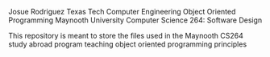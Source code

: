Josue Rodriguez
Texas Tech Computer Engineering
Object Oriented Programming
Maynooth University Computer Science 264: Software Design

This repository is meant to store the files used in the Maynooth CS264 study abroad program
teaching object oriented programming principles